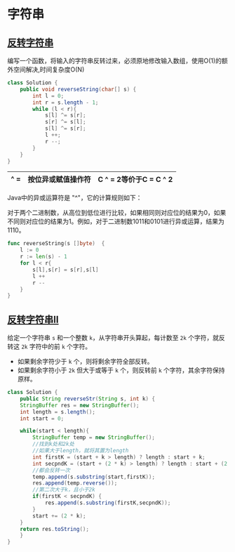 # 字符串

## [反转字符串](https://leetcode.cn/problems/reverse-string/)

编写一个函数，将输入的字符串反转过来，必须原地修改输入数组，使用O(1)的额外空间解决,时间复杂度O(N)

```java
class Solution {
    public void reverseString(char[] s) {
        int l = 0;
        int r = s.length - 1;
        while (l < r){
            s[l] ^= s[r];
            s[r] ^= s[l];
            s[l] ^= s[r];
            l ++;
            r --;
        }
    }
}
```

| ^ =  | 按位异或赋值操作符 | C ^ = 2等价于C = C ^ 2 |
| ---- | ------------------ | ---------------------- |

Java中的异或运算符是 "^"，它的计算规则如下：

对于两个二进制数，从高位到低位进行比较，如果相同则对应位的结果为0，如果不同则对应位的结果为1。例如，对于二进制数1011和0101进行异或运算，结果为1110。

```go
func reverseString(s []byte)  {
    l := 0
    r := len(s) - 1
    for l < r{
        s[l],s[r] = s[r],s[l]
        l ++
        r --
    }
}
```

## [反转字符串Ⅱ](https://leetcode.cn/problems/reverse-string-ii/)

给定一个字符串 `s` 和一个整数 `k`，从字符串开头算起，每计数至 `2k` 个字符，就反转这 `2k` 字符中的前 `k` 个字符。

- 如果剩余字符少于 `k` 个，则将剩余字符全部反转。
- 如果剩余字符小于 `2k` 但大于或等于 `k` 个，则反转前 `k` 个字符，其余字符保持原样。

```java
class Solution {
    public String reverseStr(String s, int k) {
    StringBuffer res = new StringBuffer();
    int length = s.length();
    int start = 0;

    while(start < length){
        StringBuffer temp = new StringBuffer();
        //找到k处和2k处
        //如果大于length，就将其置为length
        int firstK = (start + k > length) ? length : start + k;
        int secpndK = (start + (2 * k) > length) ? length : start + (2 * k);
        //都会反转一次
        temp.append(s.substring(start,firstK));
        res.append(temp.reverse());
        //第二次大于k，且小于2k
        if(firstK < secpndK) {
            res.append(s.substring(firstK,secpndK));
        }
        start += (2 * k);
    }
    return res.toString();  
    }
}
```

